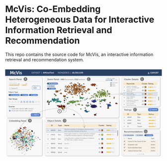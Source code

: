 # McVis: Co-Embedding Heterogeneous Data for Interactive Information Retrieval and Recommendation
This repo contains the source code for McVis, an interactive information retrieval and recommendation system.

<h3 align="center">
 <img width=800px src=img/mcvis_teaser.png>
</h3>
